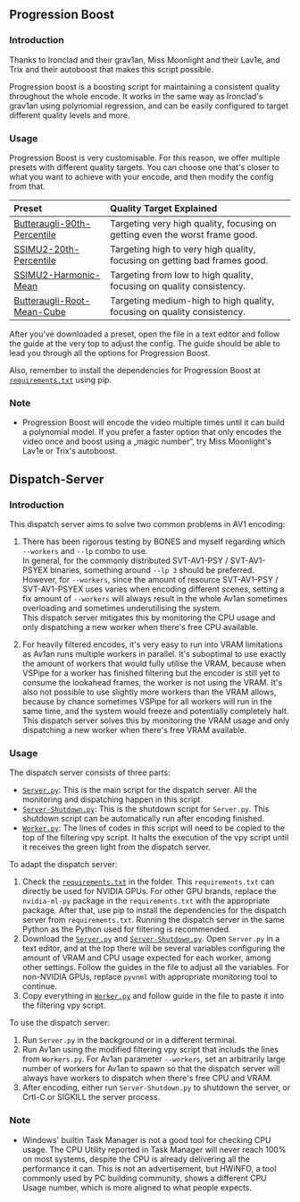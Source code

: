 ## Progression Boost

### Introduction

Thanks to Ironclad and their grav1an, Miss Moonlight and their Lav1e, and Trix and their autoboost that makes this script possible.

Progression boost is a boosting script for maintaining a consistent quality throughout the whole encode. It works in the same way as Ironclad's grav1an using polynomial regression, and can be easily configured to target different quality levels and more.  

### Usage

Progression Boost is very customisable. For this reason, we offer multiple presets with different quality targets. You can choose one that's closer to what you want to achieve with your encode, and then modify the config from that.  

| Preset | Quality Target Explained |
| :-- | :-- |
| [Butteraugli-90th-Percentile](Progression-Boost/Preset-Butteraugli-3Norm-90th-Percentile/Progression-Boost.py) | Targeting very high quality, focusing on getting even the worst frame good. |
| [SSIMU2-20th-Percentile](Progression-Boost/Progression-Boost.py) | Targeting high to very high quality, focusing on getting bad frames good. |
| [SSIMU2-Harmonic-Mean](Progression-Boost/Preset-SSIMU2-Harmonic-Mean/Progression-Boost.py) | Targeting from low to high quality, focusing on quality consistency. |
| [Butteraugli-Root-Mean-Cube](Progression-Boost/Preset-Butteraugli-3Norm-Root-Mean-Cube/Progression-Boost.py) | Targeting medium-high to high quality, focusing on quality consistency. |

After you've downloaded a preset, open the file in a text editor and follow the guide at the very top to adjust the config. The guide should be able to lead you through all the options for Progression Boost.

Also, remember to install the dependencies for Progression Boost at [`requirements.txt`](Progression-Boost/requirements.txt) using pip.

### Note

* Progression Boost will encode the video multiple times until it can build a polynomial model. If you prefer a faster option that only encodes the video once and boost using a „magic number“, try Miss Moonlight's Lav1e or Trix's autoboost.  

## Dispatch-Server

### Introduction

This dispatch server aims to solve two common problems in AV1 encoding:  

1. There has been rigorous testing by BONES and myself regarding which `--workers` and `--lp` combo to use.  
In general, for the commonly distributed SVT-AV1-PSY / SVT-AV1-PSYEX binaries, something around `--lp 3` should be preferred. However, for `--workers`, since the amount of resource SVT-AV1-PSY / SVT-AV1-PSYEX uses varies when encoding different scenes, setting a fix amount of `--workers` will always result in the whole Av1an sometimes overloading and sometimes underutilising the system.  
This dispatch server mitigates this by monitoring the CPU usage and only dispatching a new worker when there's free CPU available.  

2. For heavily filtered encodes, it's very easy to run into VRAM limitations as Av1an runs multiple workers in parallel. It's suboptimal to use exactly the amount of workers that would fully utilise the VRAM, because when VSPipe for a worker has finished filtering but the encoder is still yet to consume the lookahead frames, the worker is not using the VRAM. It's also not possible to use slightly more workers than the VRAM allows, because by chance sometimes VSPipe for all workers will run in the same time, and the system would freeze and potentially completely halt.  
This dispatch server solves this by monitoring the VRAM usage and only dispatching a new worker when there's free VRAM available.  

### Usage

The dispatch server consists of three parts:  

* [`Server.py`](Dispatch-Server/Server.py): This is the main script for the dispatch server. All the monitoring and dispatching happen in this script.  
* [`Server-Shutdown.py`](Dispatch-Server/Server-Shutdown.py): This is the shutdown script for `Server.py`. This shutdown script can be automatically run after encoding finished.  
* [`Worker.py`](Dispatch-Server/Worker.py): The lines of codes in this script will need to be copied to the top of the filtering vpy script. It halts the execution of the vpy script until it receives the green light from the dispatch server.  

To adapt the dispatch server:  

1. Check the [`requirements.txt`](Dispatch-Server/requirements.txt) in the folder. This `requirements.txt` can directly be used for NVIDIA GPUs. For other GPU brands, replace the `nvidia-ml-py` package in the `requirements.txt` with the appropriate package. After that, use pip to install the dependencies for the dispatch server from `requirements.txt`. Running the dispatch server in the same Python as the Python used for filtering is recommended.  
2. Download the [`Server.py`](Dispatch-Server/Server.py) and [`Server-Shutdown.py`](Dispatch-Server/Server-Shutdown.py). Open `Server.py` in a text editor, and at the top there will be several variables configuring the amount of VRAM and CPU usage expected for each worker, among other settings. Follow the guides in the file to adjust all the variables. For non-NVIDIA GPUs, replace `pyvnml` with appropriate monitoring tool to continue.  
3. Copy everything in [`Worker.py`](Dispatch-Server/Worker.py) and follow guide in the file to paste it into the filtering vpy script.  

To use the dispatch server:  

1. Run `Server.py` in the background or in a different terminal.  
2. Run Av1an using the modified filtering vpy script that includs the lines from `Workers.py`. For Av1an parameter `--workers`, set an arbitrarily large number of workers for Av1an to spawn so that the dispatch server will always have workers to dispatch when there's free CPU and VRAM.  
3. After encoding, either run `Server-Shutdown.py` to shutdown the server, or Crtl-C or SIGKILL the server process.  

### Note

* Windows' builtin Task Manager is not a good tool for checking CPU usage. The CPU Utility reported in Task Manager will never reach 100% on most systems, despite the CPU is already delivering all the performance it can. This is not an advertisement, but HWiNFO, a tool commonly used by PC building community, shows a different CPU Usage number, which is more aligned to what people expects.  

